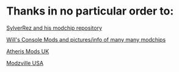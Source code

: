 # Thanks in no particular order to:

[SylverRez and his modchip repository](https://github.com/m4x10187/ps2-modchip-files)

[Will's Console Mods and pictures/info of many many modchips](https://www.willsconsolemodifications.co.uk/ps2-wiki/chips.php)

[Atheris Mods UK](https://linktr.ee/atherismods)

[Modzville USA](https://modzvilleusa.com/)